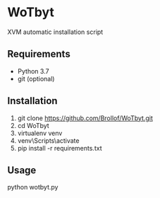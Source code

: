 # WoTbyt
XVM automatic installation script

## Requirements
- Python 3.7
- git (optional)

## Installation
1. git clone https://github.com/Brollof/WoTbyt.git
2. cd WoTbyt
3. virtualenv venv
4. venv\Scripts\activate
5. pip install -r requirements.txt

## Usage
python wotbyt.py
